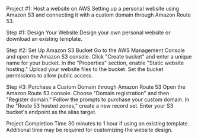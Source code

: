 Project #1: Host a website on AWS Setting up a personal website using Amazon S3 and connecting it with a custom domain through Amazon Route 53.

Step #1: Design Your Website
Design your own personal website or download an existing template.

Step #2: Set Up Amazon S3 Bucket
Go to the AWS Management Console and open the Amazon S3 console.
Click "Create bucket" and enter a unique name for your bucket.
In the "Properties" section, enable "Static website hosting."
Upload your website files to the bucket.
Set the bucket permissions to allow public access.

Step #3: Purchase a Custom Domain through Amazon Route 53
Open the Amazon Route 53 console.
Choose "Domain registration" and then "Register domain."
Follow the prompts to purchase your custom domain.
In the "Route 53 hosted zones," create a new record set.
Enter your S3 bucket's endpoint as the alias target.

Project Completion Time 
30 minutes to 1 hour if using an existing template. 
Additional time may be required for customizing the website design.

